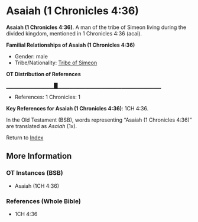 # Asaiah (1 Chronicles 4:36)
**Asaiah (1 Chronicles 4:36)**. 
A man of the tribe of Simeon living during the divided kingdom, mentioned in 1 Chronicles 4:36 (acai). 




**Familial Relationships of Asaiah (1 Chronicles 4:36)**


* Gender: male
* Tribe/Nationality: [Tribe of Simeon](../../../groups/md/acai/Simeon.md)


**OT Distribution of References**

▁▁▁▁▁▁▁▁▁▁▁▁█▁▁▁▁▁▁▁▁▁▁▁▁▁▁▁▁▁▁▁▁▁▁▁▁▁▁
* References: 1 Chronicles: 1



**Key References for Asaiah (1 Chronicles 4:36)**: 
1CH 4:36. 


In the Old Testament (BSB), words representing “Asaiah (1 Chronicles 4:36)” are translated as 
*Asaiah* (1x). 




Return to [Index](00-Index.md)

## More Information

### OT Instances (BSB)

* Asaiah (1CH 4:36)



### References (Whole Bible)

* 1CH 4:36




